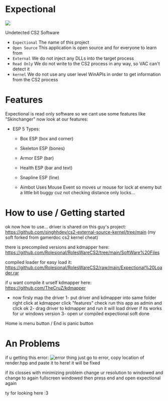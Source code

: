
# Expectional

<p align="left">
<a href="https://discord.gg/ACGvzP9cwy">
<img src="https://discordapp.com/api/guilds/1135362291311849693/widget.png?style=shield">
</a>
</p>

Undetected CS2 Software

- `Expectional` The name of this project
- `Open Source` This application is open source and for everyone to learn from
- `External` We do not inject any DLLs into the target process
- `Read Only` We do not write to the CS2 process in any way, so VAC can't detect it
- `kernel` We do not use any user level WinAPIs in order to get information from the CS2 process

# Features
Expectional is read only software so we cant use some features like "Skinchanger" now look at our features:

 - ESP
   5 Types:
   - Box ESP (box and corner)
   - Skeleton ESP (bones)
   - Armor ESP (bar)
   - Health ESP (bar and text)
   - Snapline ESP (line)

   - Aimbot
     Uses Mouse Event so moves ur mouse for lock at enemy but a little bit buggy cuz not checking distance only locks...

  
# How to use / Getting started

ok now how to use... driver is shared on this guy's project: https://github.com/singhhdev/cs2-external-source-kernel/tree/main (my soft forked from gamerdoc cs2 kernel cheat)

there is precompiled versions and kdmapper here: https://github.com/Rolesional/RolesWareCS2/tree/main/SoftWare%20Files

compiled loader for easy load it: https://github.com/Rolesional/RolesWareCS2/raw/main/Expectional%20Loader.rar

if u want compile it urself kdmapper here: https://github.com/TheCruZ/kdmapper

- now firsly map the driver
  1- put driver and kdmapper into same folder right click at kdmapper click "features" check run this app as admin and click ok
  2- drag driver to kdmapper and run it will load driver if its works for ur windows version
  3- open ur compiled expectional soft
done

 Home is menu button / End is panic button

# An Problems

if u getting this error: 
![error thing](https://cdn.discordapp.com/attachments/947516714608918568/1173215389673586779/Screenshot_2.png?ex=656324fa&is=6550affa&hm=3926db162dfaa2d245bdcce82a69c668dbbf491a6a97cc540bb6882d96c5cc4f&)
just go to error, copy location of render.hpp and paste it to here! it will be fixed

if its closses with minimizing problem
change ur resolution to windowed and change to again fullscreen windowed then press end and open expectional again


ty for looking here :3
